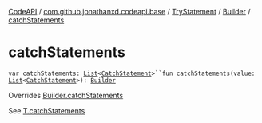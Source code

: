 [CodeAPI](../../../index.md) / [com.github.jonathanxd.codeapi.base](../../index.md) / [TryStatement](../index.md) / [Builder](index.md) / [catchStatements](.)

# catchStatements

`var catchStatements: `[`List`](https://kotlinlang.org/api/latest/jvm/stdlib/kotlin.collections/-list/index.html)`<`[`CatchStatement`](../../-catch-statement/index.md)`>``fun catchStatements(value: `[`List`](https://kotlinlang.org/api/latest/jvm/stdlib/kotlin.collections/-list/index.html)`<`[`CatchStatement`](../../-catch-statement/index.md)`>): `[`Builder`](index.md)

Overrides [Builder.catchStatements](../../-try-statement-base/-builder/catch-statements.md)

See [T.catchStatements](#)

